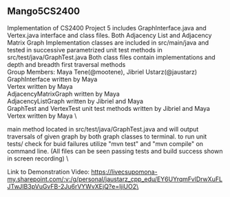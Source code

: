 Mango5CS2400
------------
Implementation of CS2400 Project 5 includes GraphInterface.java and Vertex.java interface and class files. 
Both Adjacency List and Adjacency Matrix Graph Implementation classes are included in src/main/java and tested in successive parametrized 
unit test methods in src/test/java/GraphTest.java
Both class files contain implementations and depth and breadth first traversal methods \
Group Members: Maya Tene(@mootene), Jibriel Ustarz(@jaustarz) \
GraphInterface written by Maya \
Vertex written by Maya \
AdjacencyMatrixGraph written by Maya \
AdjacencyListGraph written by Jibriel and Maya \
GraphTest and VertexTest unit test methods written by Jibriel and Maya \
Vertex written by Maya \

main method located in src/test/java/GraphTest.java and will output traversals of given graph by both graph classes to terminal.
to run unit tests/ check for buid failures utilize "mvn test" and "mvn compile" on command line.
(All files can be seen passing tests and build success shown in screen recording) \

Link to Demonstration Video: https://livecsupomona-my.sharepoint.com/:v:/g/personal/jaustarz_cpp_edu/EY6UYrqmFvlDrwXuFLJTwJIB3pVuGvFB-2Ju6rVYWvXEjQ?e=ljiUO2\
